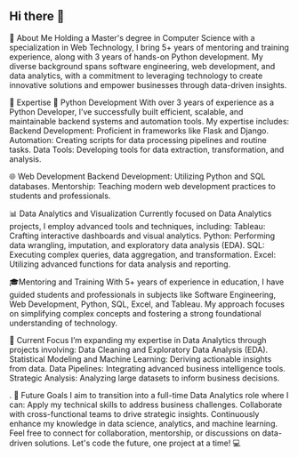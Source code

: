 ## Hi there 👋  

👋 About Me
Holding a Master's degree in Computer Science with a specialization in Web Technology, I bring 5+ years of mentoring and training experience, along with 3 years of hands-on Python development. My diverse background spans software engineering, web development, and data analytics, with a commitment to leveraging technology to create innovative solutions and empower businesses through data-driven insights.

🌟 Expertise
🔧 Python Development
With over 3 years of experience as a Python Developer, I’ve successfully built efficient, scalable, and maintainable backend systems and automation tools. My expertise includes:
Backend Development: Proficient in frameworks like Flask and Django.
Automation: Creating scripts for data processing pipelines and routine tasks.
Data Tools: Developing tools for data extraction, transformation, and analysis.

🌐 Web Development
Backend Development: Utilizing Python and SQL databases.
Mentorship: Teaching modern web development practices to students and professionals.

📊 Data Analytics and Visualization
Currently focused on Data Analytics projects, I employ advanced tools and techniques, including:
Tableau: Crafting interactive dashboards and visual analytics.
Python: Performing data wrangling, imputation, and exploratory data analysis (EDA).
SQL: Executing complex queries, data aggregation, and transformation.
Excel: Utilizing advanced functions for data analysis and reporting.

🎓Mentoring and Training
With 5+ years of experience in education, I have guided students and professionals in subjects like Software Engineering, Web Development, Python, SQL, Excel, and Tableau. My approach focuses on simplifying complex concepts and fostering a strong foundational understanding of technology.

🚀 Current Focus
I’m expanding my expertise in Data Analytics through projects involving:
Data Cleaning and Exploratory Data Analysis (EDA).
Statistical Modeling and Machine Learning: Deriving actionable insights from data.
Data Pipelines: Integrating advanced business intelligence tools.
Strategic Analysis: Analyzing large datasets to inform business decisions.

.
🎯 Future Goals
I aim to transition into a full-time Data Analytics role where I can:
Apply my technical skills to address business challenges.
Collaborate with cross-functional teams to drive strategic insights.
Continuously enhance my knowledge in data science, analytics, and machine learning.
Feel free to connect for collaboration, mentorship, or discussions on data-driven solutions. Let's code the future, one project at a time! 💻

